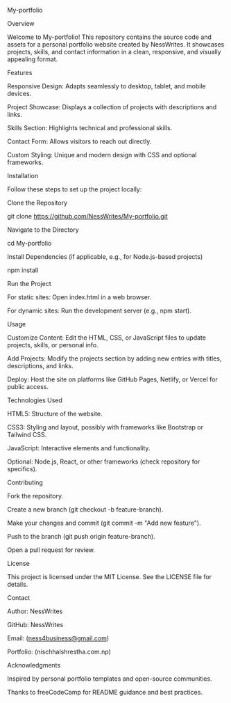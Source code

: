 My-portfolio

Overview

Welcome to My-portfolio! This repository contains the source code and assets for a personal portfolio website created by NessWrites. It showcases projects, skills, and contact information in a clean, responsive, and visually appealing format.

Features





Responsive Design: Adapts seamlessly to desktop, tablet, and mobile devices.



Project Showcase: Displays a collection of projects with descriptions and links.



Skills Section: Highlights technical and professional skills.



Contact Form: Allows visitors to reach out directly.



Custom Styling: Unique and modern design with CSS and optional frameworks.

Installation

Follow these steps to set up the project locally:





Clone the Repository

git clone https://github.com/NessWrites/My-portfolio.git



Navigate to the Directory

cd My-portfolio



Install Dependencies (if applicable, e.g., for Node.js-based projects)

npm install



Run the Project





For static sites: Open index.html in a web browser.



For dynamic sites: Run the development server (e.g., npm start).

Usage





Customize Content: Edit the HTML, CSS, or JavaScript files to update projects, skills, or personal info.



Add Projects: Modify the projects section by adding new entries with titles, descriptions, and links.



Deploy: Host the site on platforms like GitHub Pages, Netlify, or Vercel for public access.

Technologies Used





HTML5: Structure of the website.



CSS3: Styling and layout, possibly with frameworks like Bootstrap or Tailwind CSS.



JavaScript: Interactive elements and functionality.



Optional: Node.js, React, or other frameworks (check repository for specifics).

Contributing





Fork the repository.



Create a new branch (git checkout -b feature-branch).



Make your changes and commit (git commit -m "Add new feature").



Push to the branch (git push origin feature-branch).



Open a pull request for review.

License

This project is licensed under the MIT License. See the LICENSE file for details.

Contact





Author: NessWrites



GitHub: NessWrites



Email: (ness4business@gmail.com)



Portfolio: (nischhalshrestha.com.np)

Acknowledgments





Inspired by personal portfolio templates and open-source communities.



Thanks to freeCodeCamp for README guidance and best practices.
